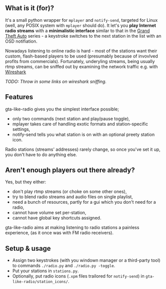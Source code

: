 What is it (for)?
-----------------
It's a small python wrapper for `mplayer` and `notify-send`, targeted for Linux (well, any POSIX system with `mplayer` should do). It let's you __play Internet radio streams__ with a __minimalistic interface__ similar to that in the [Grand Theft Auto](http://en.wikipedia.org/wiki/Grand_Theft_Auto_(series) ) series - a keystroke switches to the next station in the list with an OSD notifiation.

Nowadays listening to online radio is hard - most of the stations want their custom, flash-based players to be used (presumably because of invovlved profits from commercials). Fortunately, underyling streams, being usually rtmp streams, can be sniffed out by examining the network traffic e.g. with [Wireshark](http://www.wireshark.org/)

*TODO: Throw in some links on wireshark sniffing.*

Features
--------
gta-like-radio gives you the simplest interface possible;
* only two commands (next station and play/pause toggle),
* mplayer takes care of handling exotic formats and station-specific settings,
* notify-send tells you what station is on with an optional preety station icon.

Radio stations (streams' addresses) rarely change, so once you've set it up, you don't have to do anything else.

Aren't enough players out there already?
---------------------------------------
Yes, but they either:
* don't play rtmp streams (or choke on some other ones),
* try to blend radio streams and audio files on single playlist,
* need a bunch of resources, partly for a gui which you don't need for a radio,
* cannot have volume set per-station,
* cannot have global key shortcuts assigned.

gta-like-radio aims at making listening to radio stations a painless experience, (as it once was with FM radio receivers).

Setup & usage
-------------
* Assign two keystrokes (with you windown manager or a third-party tool) to commands `./radio.py` and `./radio.py -toggle`.
* Put your stations in `stations.py`.
* Optionally, put radio icons (`.xpm` files trailored for `notify-send`) in `gta-like-radio/station_icons/`.

